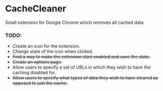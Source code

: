 # CacheCleaner
Small extension for Google Chrome which removes all cached data

### TODO:
- Create an icon for the extension.
- Change state of the icon when clicked.
- ~~Find a way to make the extension start enabled and save the state.~~
- ~~Create an options page.~~
- Allow users to specify a set of URLs in which they wish to have the caching disabled for.
- ~~Allow users to specify what types of data they wish to have cleared as opposed
to just the cache.~~
